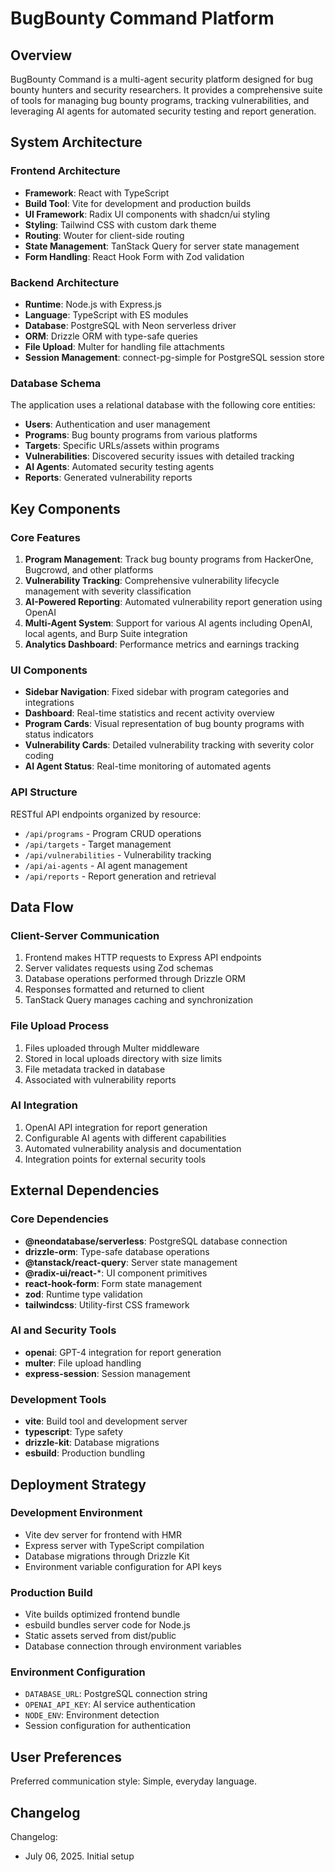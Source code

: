 # BugBounty Command Platform

## Overview

BugBounty Command is a multi-agent security platform designed for bug bounty hunters and security researchers. It provides a comprehensive suite of tools for managing bug bounty programs, tracking vulnerabilities, and leveraging AI agents for automated security testing and report generation.

## System Architecture

### Frontend Architecture
- **Framework**: React with TypeScript
- **Build Tool**: Vite for development and production builds
- **UI Framework**: Radix UI components with shadcn/ui styling
- **Styling**: Tailwind CSS with custom dark theme
- **Routing**: Wouter for client-side routing
- **State Management**: TanStack Query for server state management
- **Form Handling**: React Hook Form with Zod validation

### Backend Architecture
- **Runtime**: Node.js with Express.js
- **Language**: TypeScript with ES modules
- **Database**: PostgreSQL with Neon serverless driver
- **ORM**: Drizzle ORM with type-safe queries
- **File Upload**: Multer for handling file attachments
- **Session Management**: connect-pg-simple for PostgreSQL session store

### Database Schema
The application uses a relational database with the following core entities:
- **Users**: Authentication and user management
- **Programs**: Bug bounty programs from various platforms
- **Targets**: Specific URLs/assets within programs
- **Vulnerabilities**: Discovered security issues with detailed tracking
- **AI Agents**: Automated security testing agents
- **Reports**: Generated vulnerability reports

## Key Components

### Core Features
1. **Program Management**: Track bug bounty programs from HackerOne, Bugcrowd, and other platforms
2. **Vulnerability Tracking**: Comprehensive vulnerability lifecycle management with severity classification
3. **AI-Powered Reporting**: Automated vulnerability report generation using OpenAI
4. **Multi-Agent System**: Support for various AI agents including OpenAI, local agents, and Burp Suite integration
5. **Analytics Dashboard**: Performance metrics and earnings tracking

### UI Components
- **Sidebar Navigation**: Fixed sidebar with program categories and integrations
- **Dashboard**: Real-time statistics and recent activity overview
- **Program Cards**: Visual representation of bug bounty programs with status indicators
- **Vulnerability Cards**: Detailed vulnerability tracking with severity color coding
- **AI Agent Status**: Real-time monitoring of automated agents

### API Structure
RESTful API endpoints organized by resource:
- `/api/programs` - Program CRUD operations
- `/api/targets` - Target management
- `/api/vulnerabilities` - Vulnerability tracking
- `/api/ai-agents` - AI agent management
- `/api/reports` - Report generation and retrieval

## Data Flow

### Client-Server Communication
1. Frontend makes HTTP requests to Express API endpoints
2. Server validates requests using Zod schemas
3. Database operations performed through Drizzle ORM
4. Responses formatted and returned to client
5. TanStack Query manages caching and synchronization

### File Upload Process
1. Files uploaded through Multer middleware
2. Stored in local uploads directory with size limits
3. File metadata tracked in database
4. Associated with vulnerability reports

### AI Integration
1. OpenAI API integration for report generation
2. Configurable AI agents with different capabilities
3. Automated vulnerability analysis and documentation
4. Integration points for external security tools

## External Dependencies

### Core Dependencies
- **@neondatabase/serverless**: PostgreSQL database connection
- **drizzle-orm**: Type-safe database operations
- **@tanstack/react-query**: Server state management
- **@radix-ui/react-***: UI component primitives
- **react-hook-form**: Form state management
- **zod**: Runtime type validation
- **tailwindcss**: Utility-first CSS framework

### AI and Security Tools
- **openai**: GPT-4 integration for report generation
- **multer**: File upload handling
- **express-session**: Session management

### Development Tools
- **vite**: Build tool and development server
- **typescript**: Type safety
- **drizzle-kit**: Database migrations
- **esbuild**: Production bundling

## Deployment Strategy

### Development Environment
- Vite dev server for frontend with HMR
- Express server with TypeScript compilation
- Database migrations through Drizzle Kit
- Environment variable configuration for API keys

### Production Build
- Vite builds optimized frontend bundle
- esbuild bundles server code for Node.js
- Static assets served from dist/public
- Database connection through environment variables

### Environment Configuration
- `DATABASE_URL`: PostgreSQL connection string
- `OPENAI_API_KEY`: AI service authentication
- `NODE_ENV`: Environment detection
- Session configuration for authentication

## User Preferences

Preferred communication style: Simple, everyday language.

## Changelog

Changelog:
- July 06, 2025. Initial setup